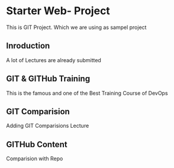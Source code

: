 # Starter Web- Project
This is GIT Project. Which we are using as sampel project

## Inroduction 
A lot of Lectures are already submitted

## GIT & GITHub Training
This is the famous and one of the Best Training Course of DevOps

## GIT Comparision 
Adding GIT Comparisions Lecture

## GITHub Content
Comparision with Repo
